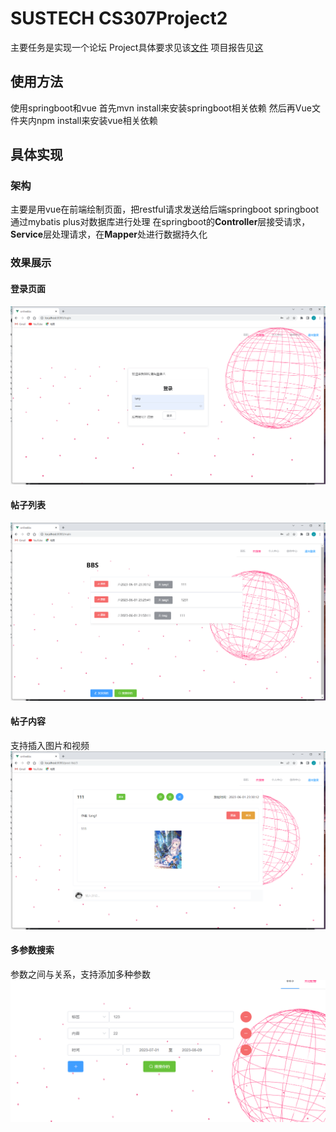 # SUSTECH CS307Project2
主要任务是实现一个论坛
Project具体要求见该[文件](https://github.com/WhatWEat/CS307Project2/blob/main/project2_intro.pdf)
项目报告见[这](https://github.com/WhatWEat/CS307Project2/blob/main/project2%E6%8A%A5%E5%91%8A.pdf)
## 使用方法
使用springboot和vue
首先mvn install来安装springboot相关依赖
然后再Vue文件夹内npm install来安装vue相关依赖
## 具体实现
### 架构
主要是用vue在前端绘制页面，把restful请求发送给后端springboot
springboot通过mybatis plus对数据库进行处理
在springboot的**Controller**层接受请求，**Service**层处理请求，在**Mapper**处进行数据持久化
### 效果展示
#### 登录页面
![](img/登录.png)
#### 帖子列表
![](img/帖子.png)
#### 帖子内容
支持插入图片和视频
![](img/帖子内容.png)
#### 多参数搜索
参数之间与关系，支持添加多种参数
![](img/多参数所搜.png)
